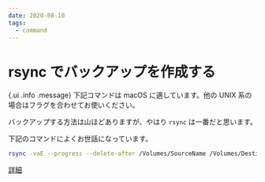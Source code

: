 ```yaml
---
date: 2020-08-10
tags:
  - command
---
```


# rsync でバックアップを作成する

{.ui .info .message}
下記コマンドは macOS に適しています。他の UNIX
系の場合はフラグを合わせてお使いください。

バックアップする方法は山ほどありますが、やはり `rsync` は一番だと思います。

下記のコマンドによくお世話になっています。

```sh
rsync -vaE --progress --delete-after /Volumes/SourceName /Volumes/DestinationName
```

[詳細](https://apple.stackexchange.com/a/224772)
